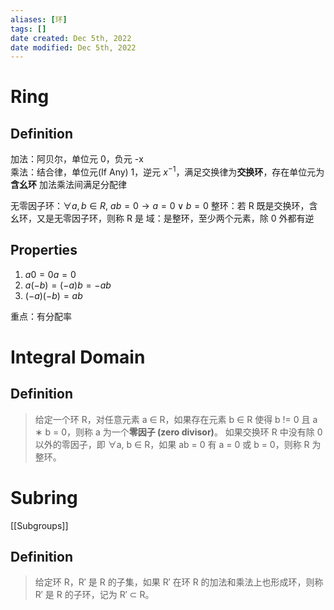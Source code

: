 ```yaml
---
aliases: [环]
tags: []
date created: Dec 5th, 2022
date modified: Dec 5th, 2022
---
```


# Ring

## Definition
加法：阿贝尔，单位元 0，负元 -x  
乘法：结合律，单位元(If Any) 1，逆元 $x^{-1}$，满足交换律为**交换环**，存在单位元为**含幺环**
加法乘法间满足分配律

无零因子环：$\forall a,b \in R$, $ab = 0 \to a = 0 \vee b = 0$
整环：若 R 既是交换环，含幺环，又是无零因子环，则称 R 是
域：是整环，至少两个元素，除 0 外都有逆

## Properties
1. $a0 = 0a = 0$
2. $a(-b) = (-a)b = -ab$
3. $(-a)(-b) = ab$

重点：有分配率

# Integral Domain

## Definition
> 给定一个环 R，对任意元素 a ∈ R，如果存在元素 b ∈ R 使得 b != 0 且 a ∗ b = 0，则称 a 为一个**零因子 (zero divisor)**。
> 如果交换环 R 中没有除 0 以外的零因子，即 ∀a, b ∈ R，如果 ab = 0 有 a = 0 或 b = 0，则称 R 为整环。

# Subring

[[Subgroups]]
## Definition
> 给定环 R，R′ 是 R 的子集，如果 R′ 在环 R 的加法和乘法上也形成环，则称 R′ 是 R 的子环，记为 R′ ⊂ R。
